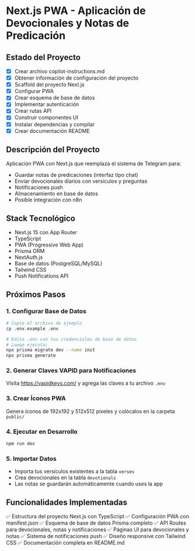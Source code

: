 # Next.js PWA - Aplicación de Devocionales y Notas de Predicación

## Estado del Proyecto
- [x] Crear archivo copilot-instructions.md
- [x] Obtener información de configuración del proyecto
- [x] Scaffold del proyecto Next.js
- [x] Configurar PWA
- [x] Crear esquema de base de datos
- [x] Implementar autenticación
- [x] Crear rutas API
- [x] Construir componentes UI
- [x] Instalar dependencias y compilar
- [x] Crear documentación README

## Descripción del Proyecto
Aplicación PWA con Next.js que reemplaza el sistema de Telegram para:
- Guardar notas de predicaciones (interfaz tipo chat)
- Enviar devocionales diarios con versículos y preguntas
- Notificaciones push
- Almacenamiento en base de datos
- Posible integración con n8n

## Stack Tecnológico
- Next.js 15 con App Router
- TypeScript
- PWA (Progressive Web App)
- Prisma ORM
- NextAuth.js
- Base de datos (PostgreSQL/MySQL)
- Tailwind CSS
- Push Notifications API

## Próximos Pasos

### 1. Configurar Base de Datos
```bash
# Copia el archivo de ejemplo
cp .env.example .env

# Edita .env con tus credenciales de base de datos
# Luego ejecuta:
npx prisma migrate dev --name init
npx prisma generate
```

### 2. Generar Claves VAPID para Notificaciones
Visita https://vapidkeys.com/ y agrega las claves a tu archivo `.env`

### 3. Crear Íconos PWA
Genera íconos de 192x192 y 512x512 píxeles y colócalos en la carpeta `public/`

### 4. Ejecutar en Desarrollo
```bash
npm run dev
```

### 5. Importar Datos
- Importa tus versículos existentes a la tabla `verses`
- Crea devocionales en la tabla `devotionals`
- Las notas se guardarán automáticamente cuando uses la app

## Funcionalidades Implementadas
✅ Estructura del proyecto Next.js con TypeScript
✅ Configuración PWA con manifest.json
✅ Esquema de base de datos Prisma completo
✅ API Routes para devocionales, notas y notificaciones
✅ Páginas UI para devocionales y notas
✅ Sistema de notificaciones push
✅ Diseño responsive con Tailwind CSS
✅ Documentación completa en README.md

